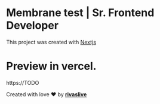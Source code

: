 # Membrane test | Sr. Frontend Developer

This project was created with [Nextjs](https://nextjs.org/)

# Preview in vercel.
https://TODO

Created with love ❤️ by [**rivaslive**](https://www.kevin-rivas.com/)
